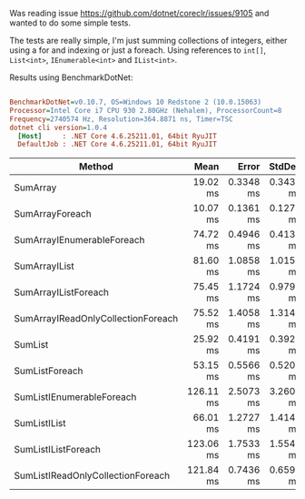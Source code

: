 Was reading issue https://github.com/dotnet/coreclr/issues/9105 and wanted to do some simple tests.

The tests are really simple, I'm just summing collections of integers, either using a for and indexing or just a foreach. Using references to `int[]`, `List<int>`, `IEnumerable<int>` and `IList<int>`.

Results using BenchmarkDotNet:

``` ini

BenchmarkDotNet=v0.10.7, OS=Windows 10 Redstone 2 (10.0.15063)
Processor=Intel Core i7 CPU 930 2.80GHz (Nehalem), ProcessorCount=8
Frequency=2740574 Hz, Resolution=364.8871 ns, Timer=TSC
dotnet cli version=1.0.4
  [Host]     : .NET Core 4.6.25211.01, 64bit RyuJIT
  DefaultJob : .NET Core 4.6.25211.01, 64bit RyuJIT


```
 |                             Method |      Mean |     Error |    StdDev |
 |----------------------------------- |----------:|----------:|----------:|
 |                           SumArray |  19.02 ms | 0.3348 ms | 0.3438 ms |
 |                    SumArrayForeach |  10.07 ms | 0.1361 ms | 0.1273 ms |
 |         SumArrayIEnumerableForeach |  74.72 ms | 0.4946 ms | 0.4130 ms |
 |                      SumArrayIList |  81.60 ms | 1.0858 ms | 1.0156 ms |
 |               SumArrayIListForeach |  75.45 ms | 1.1724 ms | 0.9790 ms |
 | SumArrayIReadOnlyCollectionForeach |  75.52 ms | 1.4058 ms | 1.3149 ms |
 |                            SumList |  25.92 ms | 0.4191 ms | 0.3920 ms |
 |                     SumListForeach |  53.15 ms | 0.5566 ms | 0.5206 ms |
 |          SumListIEnumerableForeach | 126.11 ms | 2.5073 ms | 3.2601 ms |
 |                       SumListIList |  66.01 ms | 1.2727 ms | 1.4147 ms |
 |                SumListIListForeach | 123.06 ms | 1.7533 ms | 1.5543 ms |
 |  SumListIReadOnlyCollectionForeach | 121.84 ms | 0.7436 ms | 0.6591 ms |
